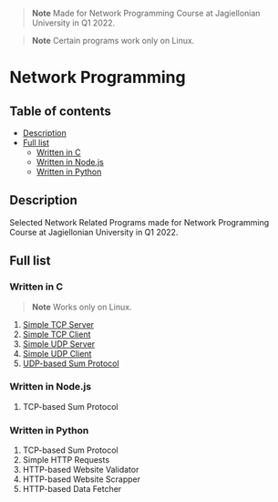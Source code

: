 > **Note**
> Made for Network Programming Course at Jagiellonian University in Q1 2022.

> **Note**
> Certain programs work only on Linux.

# Network Programming <!-- omit in toc -->

## Table of contents <!-- omit in toc -->

- [Description](#description)
- [Full list](#full-list)
  - [Written in C](#written-in-c)
  - [Written in Node.js](#written-in-nodejs)
  - [Written in Python](#written-in-python)

## Description 

Selected Network Related Programs made for Network Programming Course at Jagiellonian University in Q1 2022.

## Full list

### Written in C

> **Note**
> Works only on Linux.

1. [Simple TCP Server](/tcp_simple-server_in-c/)
2. [Simple TCP Client](/tcp_simple-client_in-c/)
3. [Simple UDP Server](/udp_simple-server_in-c/)
4. [Simple UDP Client](/udp_simple-client_in-c/)
5. [UDP-based Sum Protocol](/udp_sum-protocol_in-c/)

### Written in Node.js

1. TCP-based Sum Protocol

### Written in Python

1. TCP-based Sum Protocol
2. Simple HTTP Requests
3. HTTP-based Website Validator
4. HTTP-based Website Scrapper
5. HTTP-based Data Fetcher